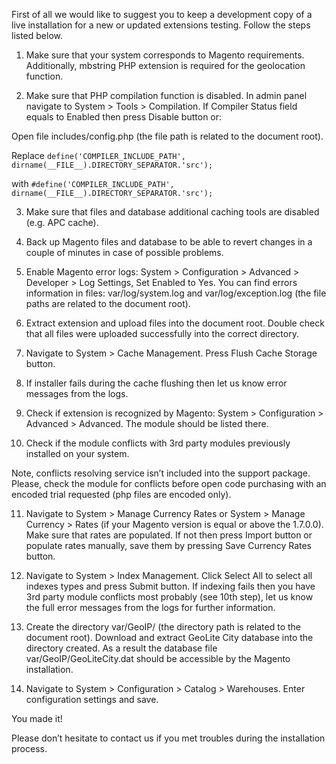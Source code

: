 
First of all we would like to suggest you to keep a development copy of a live installation for a new or updated extensions testing. Follow the steps listed below.

1. Make sure that your system corresponds to Magento requirements. Additionally, mbstring PHP extension is required for the geolocation function.

2. Make sure that PHP compilation function is disabled. In admin panel navigate to System > Tools > Compilation. If Compiler Status field equals to Enabled then press Disable button or:

Open file includes/config.php (the file path is related to the document root).

Replace
```define('COMPILER_INCLUDE_PATH', dirname(__FILE__).DIRECTORY_SEPARATOR.'src');```

with
```#define('COMPILER_INCLUDE_PATH', dirname(__FILE__).DIRECTORY_SEPARATOR.'src');```

3. Make sure that files and database additional caching tools are disabled (e.g. APC cache).

4. Back up Magento files and database to be able to revert changes in a couple of minutes in case of possible problems.

5. Enable Magento error logs: System > Configuration > Advanced > Developer > Log Settings, Set Enabled to Yes. You can find errors information in files: var/log/system.log and var/log/exception.log (the file paths are related to the document root).

6. Extract extension and upload files into the document root. Double check that all files were uploaded successfully into the correct directory.

7. Navigate to System > Cache Management. Press Flush Cache Storage button.

8. If installer fails during the cache flushing then let us know error messages from the logs.

9. Check if extension is recognized by Magento: System > Configuration > Advanced > Advanced. The module should be listed there.

10. Check if the module conflicts with 3rd party modules previously installed on your system.

Note, conflicts resolving service isn’t included into the support package. Please, check the module for conflicts before open code purchasing with an encoded trial requested (php files are encoded only).

11. Navigate to System > Manage Currency Rates or System > Manage Currency > Rates (if your Magento version is equal or above the 1.7.0.0). Make sure that rates are populated. If not then press Import button or populate rates manually, save them by pressing Save Currency Rates button.

12. Navigate to System > Index Management. Click Select All to select all indexes types and press Submit button. If indexing fails then you have 3rd party module conflicts most probably (see 10th step), let us know the full error messages from the logs for further information.

13. Create the directory var/GeoIP/ (the directory path is related to the document root). Download and extract GeoLite City database into the directory created. As a result the database file var/GeoIP/GeoLiteCity.dat should be accessible by the Magento installation.

14. Navigate to System > Configuration > Catalog > Warehouses. Enter configuration settings and save.

You made it!

Please don’t hesitate to contact us if you met troubles during the installation process.